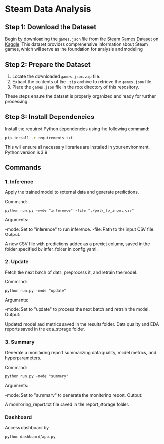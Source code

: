 # Steam Data Analysis

## Step 1: Download the Dataset

Begin by downloading the `games.json` file from the [Steam Games Dataset on Kaggle](https://www.kaggle.com/datasets/fronkongames/steam-games-dataset). This dataset provides comprehensive information about Steam games, which will serve as the foundation for analysis and modeling.

## Step 2: Prepare the Dataset

1. Locate the downloaded `games.json.zip` file.
2. Extract the contents of the `.zip` archive to retrieve the `games.json` file.
3. Place the `games.json` file in the root directory of this repository.

These steps ensure the dataset is properly organized and ready for further processing.

## Step 3: Install Dependencies

Install the required Python dependencies using the following command:

```bash
pip install -r requirements.txt
```
This will ensure all necessary libraries are installed in your environment. Python version is 3.9
## Commands

### 1. Inference
Apply the trained model to external data and generate predictions.

Command:
```
python run.py -mode "inference" -file "./path_to_input.csv"
```
Arguments:

-mode: Set to "inference" to run inference.
-file: Path to the input CSV file.
Output:

A new CSV file with predictions added as a predict column, saved in the folder specified by infer_folder in config.yaml.
### 2. Update
Fetch the next batch of data, preprocess it, and retrain the model.

Command:
```
python run.py -mode "update"
```
Arguments:

-mode: Set to "update" to process the next batch and retrain the model.
Output:

Updated model and metrics saved in the results folder.
Data quality and EDA reports saved in the eda_storage folder.
### 3. Summary
Generate a monitoring report summarizing data quality, model metrics, and hyperparameters.

Command:
```
python run.py -mode "summary"
```
Arguments:

-mode: Set to "summary" to generate the monitoring report.
Output:

A monitoring_report.txt file saved in the report_storage folder.

### Dashboard
Access dashboard by
```
python dashboard/app.py
```